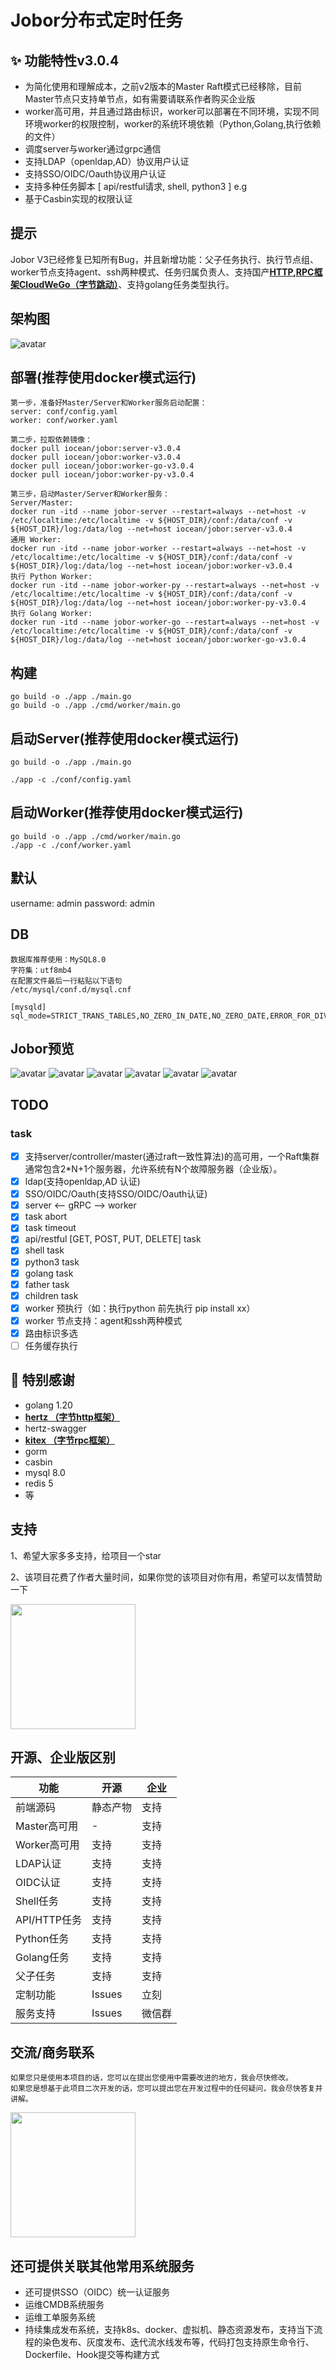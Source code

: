 # Jobor分布式定时任务
## ✨ 功能特性v3.0.4
- 为简化使用和理解成本，之前v2版本的Master Raft模式已经移除，目前Master节点只支持单节点，如有需要请联系作者购买企业版
- worker高可用，并且通过路由标识，worker可以部署在不同环境，实现不同环境worker的权限控制，worker的系统环境依赖（Python,Golang,执行依赖的文件）
- 调度server与worker通过grpc通信
- 支持LDAP（openldap,AD）协议用户认证
- 支持SSO/OIDC/Oauth协议用户认证
- 支持多种任务脚本 [ api/restful请求, shell, python3 ] e.g
- 基于Casbin实现的权限认证
## 提示
Jobor V3已经修复已知所有Bug，并且新增功能：父子任务执行、执行节点组、worker节点支持agent、ssh两种模式、任务归属负责人、支持国产[**HTTP,RPC框架CloudWeGo（字节跳动）**](https://github.com/cloudwego/)、支持golang任务类型执行。

## 架构图
![avatar](./img/structv3.png)

## 部署(推荐使用docker模式运行)
```text
第一步，准备好Master/Server和Worker服务启动配置：
server: conf/config.yaml
worker: conf/worker.yaml

第二步，拉取依赖镜像：
docker pull iocean/jobor:server-v3.0.4
docker pull iocean/jobor:worker-v3.0.4
docker pull iocean/jobor:worker-go-v3.0.4
docker pull iocean/jobor:worker-py-v3.0.4

第三步，启动Master/Server和Worker服务：
Server/Master:
docker run -itd --name jobor-server --restart=always --net=host -v /etc/localtime:/etc/localtime -v ${HOST_DIR}/conf:/data/conf -v ${HOST_DIR}/log:/data/log --net=host iocean/jobor:server-v3.0.4
通用 Worker:
docker run -itd --name jobor-worker --restart=always --net=host -v /etc/localtime:/etc/localtime -v ${HOST_DIR}/conf:/data/conf -v ${HOST_DIR}/log:/data/log --net=host iocean/jobor:worker-v3.0.4
执行 Python Worker:
docker run -itd --name jobor-worker-py --restart=always --net=host -v /etc/localtime:/etc/localtime -v ${HOST_DIR}/conf:/data/conf -v ${HOST_DIR}/log:/data/log --net=host iocean/jobor:worker-py-v3.0.4
执行 Golang Worker:
docker run -itd --name jobor-worker-go --restart=always --net=host -v /etc/localtime:/etc/localtime -v ${HOST_DIR}/conf:/data/conf -v ${HOST_DIR}/log:/data/log --net=host iocean/jobor:worker-go-v3.0.4
```

## 构建
```
go build -o ./app ./main.go
go build -o ./app ./cmd/worker/main.go
```

## 启动Server(推荐使用docker模式运行)
```
go build -o ./app ./main.go

./app -c ./conf/config.yaml
```


## 启动Worker(推荐使用docker模式运行)
```
go build -o ./app ./cmd/worker/main.go
./app -c ./conf/worker.yaml
```

## 默认
username: admin
password: admin

## DB
```
数据库推荐使用：MySQL8.0
字符集：utf8mb4
在配置文件最后一行粘贴以下语句
/etc/mysql/conf.d/mysql.cnf

[mysqld]
sql_mode=STRICT_TRANS_TABLES,NO_ZERO_IN_DATE,NO_ZERO_DATE,ERROR_FOR_DIVISION_BY_ZERO,NO_ENGINE_SUBSTITUTION

```


## Jobor预览
![avatar](./img/dash3.png)
![avatar](./img/task-list3.png)
![avatar](./img/log3.png)
![avatar](./img/log-detail3.png)
![avatar](./img/worker3.png)
![avatar](./img/audit.png)

## TODO 
### task
- [x] 支持server/controller/master(通过raft一致性算法)的高可用，一个Raft集群通常包含2*N+1个服务器，允许系统有N个故障服务器（企业版）。
- [x] ldap(支持openldap,AD 认证)
- [x] SSO/OIDC/Oauth(支持SSO/OIDC/Oauth认证)
- [x] server <-- gRPC --> worker
- [x] task abort
- [x] task timeout
- [x] api/restful [GET, POST, PUT, DELETE] task
- [x] shell task
- [x] python3 task
- [x] golang task
- [x] father task
- [x] children task
- [x] worker 预执行（如：执行python 前先执行 pip install xx）
- [x] worker 节点支持：agent和ssh两种模式
- [x] 路由标识多选
- [ ] 任务缓存执行

## 🤝 特别感谢
- golang 1.20
- [**hertz （字节http框架）**](https://github.com/cloudwego/)
- hertz-swagger
- [**kitex （字节rpc框架）**](https://github.com/cloudwego/)
- gorm
- casbin
- mysql 8.0
- redis 5
- 等

## 支持
1、希望大家多多支持，给项目一个star

2、该项目花费了作者大量时间，如果你觉的该项目对你有用，希望可以友情赞助一下

<img src="./img/wechat.jpeg" width=200 height=200>

## 开源、企业版区别
| 功能         | 开源 | 企业 |
|------------| - | - |
| 前端源码       | 静态产物 | 支持 |
| Master高可用  | - | 支持 |
| Worker高可用  | 支持 | 支持 |
| LDAP认证     | 支持 | 支持 |
| OIDC认证     | 支持 | 支持 |
| Shell任务    | 支持 | 支持 |
| API/HTTP任务 | 支持 | 支持 |
| Python任务   | 支持 | 支持 |
| Golang任务   | 支持 | 支持 |
| 父子任务       | 支持 | 支持 |
| 定制功能       | Issues | 立刻 |
| 服务支持       | Issues | 微信群 |


## 交流/商务联系
```
如果您只是使用本项目的话，您可以在提出您使用中需要改进的地方，我会尽快修改。
如果您是想基于此项目二次开发的话，您可以提出您在开发过程中的任何疑问，我会尽快答复并讲解。
```
<img src="./img/Wechatid.jpeg" width=200 height=200>

## 还可提供关联其他常用系统服务
* 还可提供SSO（OIDC）统一认证服务
* 运维CMDB系统服务
* 运维工单服务系统
* 持续集成发布系统，支持k8s、docker、虚拟机、静态资源发布，支持当下流程的染色发布、灰度发布、迭代流水线发布等，代码打包支持原生命令行、Dockerfile、Hook提交等构建方式


